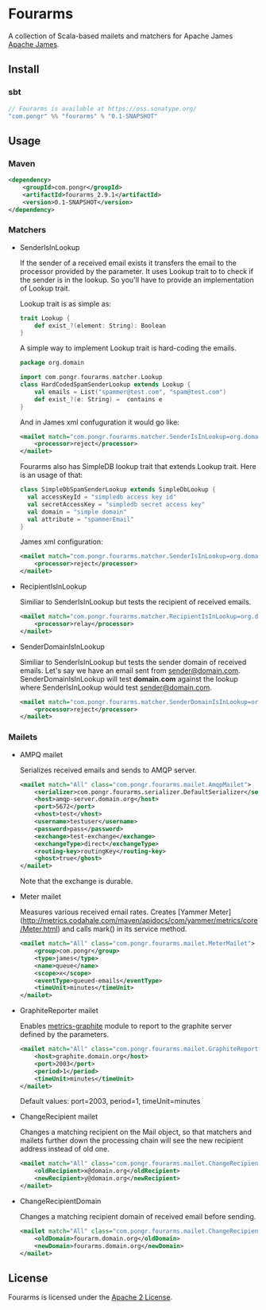 # Fourarms

A collection of Scala-based mailets and matchers for Apache James [Apache James](http://james.apache.org).

## Install

### sbt 
```scala
// Fourarms is available at https://oss.sonatype.org/
"com.pongr" %% "fourarms" % "0.1-SNAPSHOT"
```

## Usage

### Maven

```xml
<dependency>
    <groupId>com.pongr</groupId>
    <artifactId>fourarms_2.9.1</artifactId>
    <version>0.1-SNAPSHOT</version>
</dependency>
```

### Matchers

* SenderIsInLookup

  If the sender of a received email exists it transfers the email to the processor provided by the parameter. It uses Lookup trait to to check if the sender is in the lookup. So you'll have to provide an implementation of Lookup trait.

  Lookup trait is as simple as:
  ```scala
  trait Lookup {
      def exist_?(element: String): Boolean
  }
  ```
  A simple way to implement Lookup trait is hard-coding the emails.

  ```scala
  package org.domain

  import com.pongr.fourarms.matcher.Lookup
  class HardCodedSpamSenderLookup extends Lookup {
      val emails = List("spammer@test.com", "spam@test.com")
      def exist_?(e: String) =  contains e
  }
  ```

  And in James xml confuguration it would go like:
  ```xml
  <mailet match="com.pongr.fourarms.matcher.SenderIsInLookup=org.domain.HardCodedSpamSenderLookup" class="ToProcessor">
      <processor>reject</processor>
  </mailet>
  ```
  Fourarms also has SimpleDB lookup trait that extends Lookup trait. Here is an usage of that:

  ```scala
  class SimpleDbSpamSenderLookup extends SimpleDbLookup {
    val accessKeyId = "simpledb access key id"
    val secretAccessKey = "simpledb secret access key"
    val domain = "simple domain"
    val attribute = "spammerEmail"
  }
  ```

  James xml configuration:
  ```xml
  <mailet match="com.pongr.fourarms.matcher.SenderIsInLookup=org.domain.SimpleDbSpamSenderLookup" class="ToProcessor">
      <processor>reject</processor>
  </mailet>


* RecipientIsInLookup

  Similiar to SenderIsInLookup but tests the recipient of received emails.
  ```xml
  <mailet match="com.pongr.fourarms.matcher.RecipientIsInLookup=org.domain.RecipientLookup" class="ToProcessor">
      <processor>relay</processor>
  </mailet>
  ```

* SenderDomainIsInLookup

  Similiar to SenderIsInLookup but tests the sender domain of received emails. Let's say we have an email sent from sender@domain.com. SenderDomainIsInLookup will test **domain.com** against the lookup where SenderIsInLookup would test sender@domain.com.

  ```xml
  <mailet match="com.pongr.fourarms.matcher.SenderDomainIsInLookup=org.domain.SpamSenderDomainLookup" class="ToProcessor">
      <processor>reject</processor>
  </mailet>
  ```

### Mailets

* AMPQ mailet

  Serializes received emails and sends to AMQP server.
  ```xml
  <mailet match="All" class="com.pongr.fourarms.mailet.AmqpMailet">
      <serializer>com.pongr.fourarms.serializer.DefaultSerializer</serializer>
      <host>amqp-server.domain.org</host>
      <port>5672</port>
      <vhost>test</vhost>
      <username>testuser</username>
      <password>pass</password>
      <exchange>test-exchange</exchange>
      <exchangeType>direct</exchangeType>
      <routing-key>routingKey</routing-key>
      <ghost>true</ghost>
  </mailet>
  ```
  Note that the exchange is durable.

* Meter mailet

  Measures various received email rates. Creates [Yammer Meter] (http://metrics.codahale.com/maven/apidocs/com/yammer/metrics/core/Meter.html) and calls mark() in its service method. 
  ```xml
  <mailet match="All" class="com.pongr.fourarms.mailet.MeterMailet">
      <group>com.pongr</group>
      <type>james</type>
      <name>queue</name>
      <scope>x</scope>
      <eventType>queued-emails</eventType>
      <timeUnit>minutes</timeUnit>
  </mailet>
  ```

* GraphiteReporter mailet

  Enables [metrics-graphite](http://metrics.codahale.com/manual/graphite/) module to report to the graphite server defined by the parameters.
  ```xml
  <mailet match="All" class="com.pongr.fourarms.mailet.GraphiteReporterMailet">
      <host>graphite.domain.org</host>
      <port>2003</port>
      <period>1</period>
      <timeUnit>minutes</timeUnit>
  </mailet>
  ```
  Default values: port=2003, period=1, timeUnit=minutes

* ChangeRecipient mailet

  Changes a matching recipient on the Mail object, so that matchers and mailets further down the processing chain will see the new recipient address instead of old one.
  ```xml
  <mailet match="All" class="com.pongr.fourarms.mailet.ChangeRecipient">
      <oldRecipient>x@domain.org</oldRecipient>
      <newRecipient>y@domain.org</newRecipient>
  </mailet>
  ```

* ChangeRecipientDomain

  Changes a matching recipient domain of received email before sending.
  ```xml
  <mailet match="All" class="com.pongr.fourarms.mailet.ChangeRecipientDomain">
      <oldDomain>fourarm.domain.org</oldDomain>
      <newDomain>fourarms.domain.org</newDomain>
  </mailet>
  ```

## License

Fourarms is licensed under the [Apache 2 License](http://www.apache.org/licenses/LICENSE-2.0.txt).
